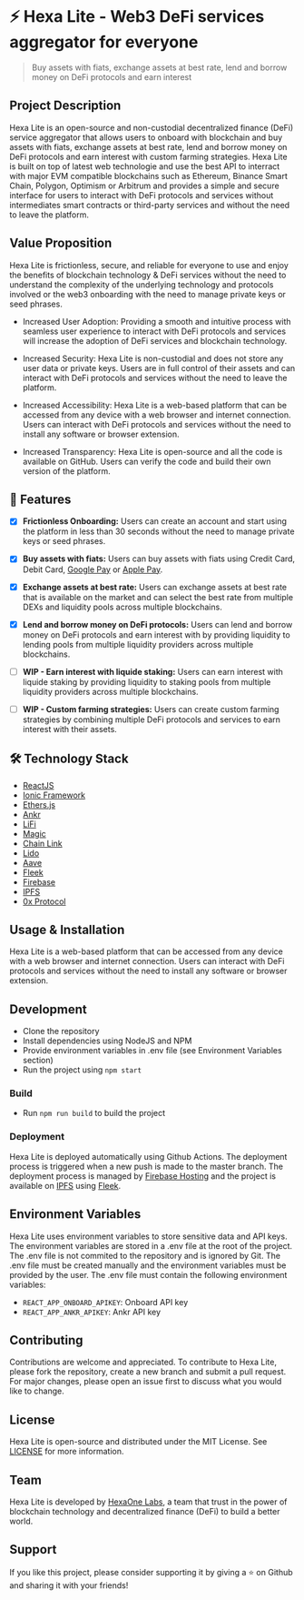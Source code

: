 # ⚡ Hexa Lite - Web3 DeFi services aggregator for everyone
> Buy assets with fiats, exchange assets at best rate, lend and borrow money on DeFi protocols and earn interest

## Project Description
Hexa Lite is an open-source and non-custodial decentralized finance (DeFi) service aggregator that allows users to onboard with blockchain and buy assets with fiats, exchange assets at best rate, lend and borrow money on DeFi protocols and earn interest with custom farming strategies. Hexa Lite is built on top of latest web technologie and use the best API to interract with major EVM compatible blockchains such as Ethereum, Binance Smart Chain, Polygon, Optimism or Arbitrum and provides a simple and secure interface for users to interact with DeFi protocols and services without intermediates smart contracts or third-party services and without the need to leave the platform.

## Value Proposition
Hexa Lite is frictionless, secure, and reliable for everyone to use and enjoy the benefits of blockchain technology & DeFi services without the need to understand the complexity of the underlying technology and protocols involved or the web3 onboarding with the need to manage private keys or seed phrases. 

- Increased User Adoption: Providing a smooth and intuitive process with seamless user experience to interact with DeFi protocols and services will increase the adoption of DeFi services and blockchain technology.

- Increased Security: Hexa Lite is non-custodial and does not store any user data or private keys. Users are in full control of their assets and can interact with DeFi protocols and services without the need to leave the platform.

- Increased Accessibility: Hexa Lite is a web-based platform that can be accessed from any device with a web browser and internet connection. Users can interact with DeFi protocols and services without the need to install any software or browser extension.

- Increased Transparency: Hexa Lite is open-source and all the code is available on GitHub. Users can verify the code and build their own version of the platform. 

## 🚀 Features

- [x] <b>Frictionless Onboarding:</b> Users can create an account and start using the platform in less than 30 seconds without the need to manage private keys or seed phrases.

- [x] <b>Buy assets with fiats:</b> Users can buy assets with fiats using Credit Card, Debit Card, [Google Pay](https://pay.google.com/intl/en_us/about/) or [Apple Pay](https://www.apple.com/apple-pay/).

- [x] <b>Exchange assets at best rate:</b> Users can exchange assets at best rate that is available on the market and can select the best rate from multiple DEXs and liquidity pools across multiple blockchains.

- [x] <b>Lend and borrow money on DeFi protocols:</b> Users can lend and borrow money on DeFi protocols and earn interest with by providing liquidity to lending pools from multiple liquidity providers across multiple blockchains.

- [ ] <b>WIP - Earn interest with liquide staking:</b> Users can earn interest with liquide staking by providing liquidity to staking pools from multiple liquidity providers across multiple blockchains.

- [ ] <b>WIP - Custom farming strategies:</b> Users can create custom farming strategies by combining multiple DeFi protocols and services to earn interest with their assets.


## 🛠️ Technology Stack
- [ReactJS](https://reactjs.org/)
- [Ionic Framework](https://ionicframework.com/)
- [Ethers.js](https://docs.ethers.io/v5/)
- [Ankr](https://ankr.com/)
- [LiFi](https://li.fi/)
- [Magic](https://magic.link/)
- [Chain Link](https://chain.link/)
- [Lido](https://lido.fi/)
- [Aave](https://aave.com/)
- [Fleek](https://fleek.co/)
- [Firebase](https://firebase.google.com/)
- [IPFS](https://ipfs.io/)
- [0x Protocol](https://www.0xprotocol.org/)

## Usage & Installation
Hexa Lite is a web-based platform that can be accessed from any device with a web browser and internet connection. Users can interact with DeFi protocols and services without the need to install any software or browser extension.

## Development
- Clone the repository
- Install dependencies using NodeJS and NPM
- Provide environment variables in .env file (see Environment Variables section)
- Run the project using `npm start`

### Build
- Run `npm run build` to build the project

### Deployment
Hexa Lite is deployed automatically using Github Actions. The deployment process is triggered when a new push is made to the master branch. The deployment process is managed by [Firebase Hosting](https://firebase.google.com/docs/hosting) and the project is available on [IPFS](https://ipfs.io/) using [Fleek](https://fleek.co/).

## Environment Variables
Hexa Lite uses environment variables to store sensitive data and API keys. The environment variables are stored in a .env file at the root of the project. The .env file is not commited to the repository and is ignored by Git. The .env file must be created manually and the environment variables must be provided by the user. The .env file must contain the following environment variables:

- `REACT_APP_ONBOARD_APIKEY`: Onboard API key
- `REACT_APP_ANKR_APIKEY`: Ankr API key

## Contributing
Contributions are welcome and appreciated. To contribute to Hexa Lite, please fork the repository, create a new branch and submit a pull request. For major changes, please open an issue first to discuss what you would like to change.

## License
Hexa Lite is open-source and distributed under the MIT License. See [LICENSE](LICENSE) for more information.

## Team
Hexa Lite is developed by [HexaOne Labs](https://hexaonelabs.com/), a team that trust in the power of blockchain technology and decentralized finance (DeFi) to build a better world.

## Support
If you like this project, please consider supporting it by giving a ⭐️ on Github and sharing it with your friends!